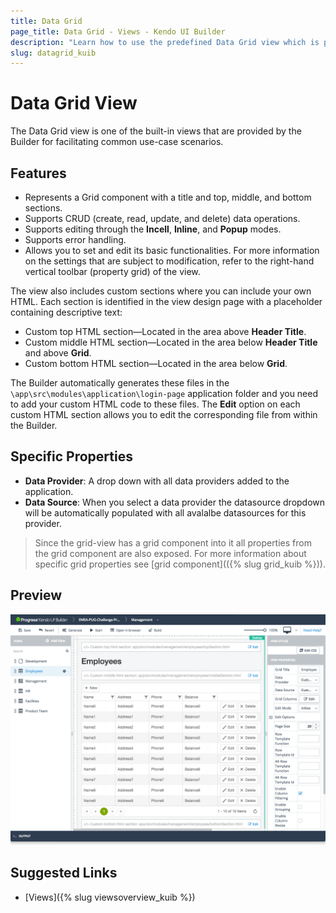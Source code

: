 ```yaml
---
title: Data Grid
page_title: Data Grid - Views - Kendo UI Builder
description: "Learn how to use the predefined Data Grid view which is provided by the Kendo UI Builder tool for creating and managing Angular and AngularJS-based web applications."
slug: datagrid_kuib
---
```


# Data Grid View

The Data Grid view is one of the built-in views that are provided by the Builder for facilitating common use-case scenarios.

## Features

* Represents a Grid component with a title and top, middle, and bottom sections.
* Supports CRUD (create, read, update, and delete) data operations.
* Supports editing through the **Incell**, **Inline**, and **Popup** modes.
* Supports error handling.
* Allows you to set and edit its basic functionalities. For more information on the settings that are subject to modification, refer to the right-hand vertical toolbar (property grid) of the view.

The view also includes custom sections where you can include your own HTML. Each section is identified in the view design page with a placeholder containing descriptive text:

* Custom top HTML section&mdash;Located in the area above **Header Title**.
* Custom middle HTML section&mdash;Located in the area below **Header Title** and above **Grid**.
* Custom bottom HTML section&mdash;Located in the area below **Grid**.

The Builder automatically generates these files in the `\app\src\modules\application\login-page` application folder and you need to add your custom HTML code to these files. The **Edit** option on each custom HTML section allows you to edit the corresponding file from within the Builder.

## Specific Properties

* **Data Provider**: A drop down with all data providers added to the application.
* **Data Source**: When you select a data provider the datasource dropdown will be automatically populated with all avalalbe datasources for this provider.

> Since the grid-view has a grid component into it all properties from the grid component are also exposed. For more information about specific grid properties see [grid component](({% slug grid_kuib %})).


## Preview

<img src="../images/kuib-views-data-grid.png" class="img-responsive" alt="Login view"/>

## Suggested Links

* [Views]({% slug viewsoverview_kuib %})

